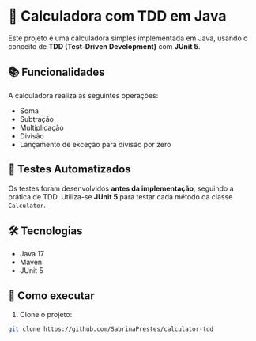 # 🧮 Calculadora com TDD em Java

Este projeto é uma calculadora simples implementada em Java, usando o conceito de **TDD (Test-Driven Development)** com **JUnit 5**.

## 📚 Funcionalidades

A calculadora realiza as seguintes operações:

- Soma
- Subtração
- Multiplicação
- Divisão
- Lançamento de exceção para divisão por zero

## 🧪 Testes Automatizados

Os testes foram desenvolvidos **antes da implementação**, seguindo a prática de TDD. Utiliza-se **JUnit 5** para testar cada método da classe `Calculator`.

## 🛠️ Tecnologias

- Java 17
- Maven
- JUnit 5

## 🚀 Como executar

1. Clone o projeto:

```bash
git clone https://github.com/SabrinaPrestes/calculator-tdd



